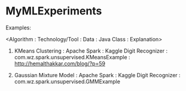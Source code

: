 # MyMLExperiments

Examples:

<Algorithm : Technology/Tool : Data : Java Class : Explanation>
1. KMeans Clustering : Apache Spark : Kaggle Digit Recognizer : com.wz.spark.unsupervised.KMeansExample : http://hemalthakkar.com/blog/?p=59

2. Gaussian Mixture Model : Apache Spark : Kaggle Digit Recognizer : com.wz.spark.unsupervised.GMMExample
